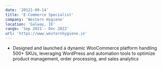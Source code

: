 ```yaml
---
date: '20121-09-14'
title: 'E-Commerce Specialist'
company: 'Western Hygiene'
location: 'Galway, IE'
range: 'Sep 2021 - Dec 2022'
url: 'https://www.westernhygiene.ie'
---
```


- Designed and launched a dynamic WooCommerce platform handling 500+ SKUs, leveraging WordPress and automation tools to optimize product management, order processing, and sales analytics
